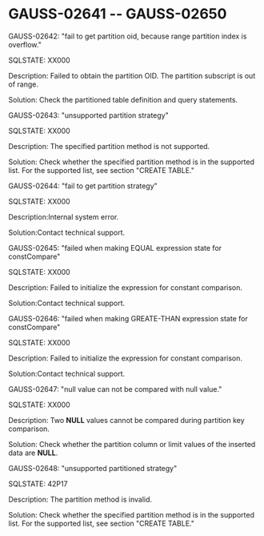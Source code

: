 # GAUSS-02641 -- GAUSS-02650<a name="EN-US_TOPIC_0302073452"></a>

GAUSS-02642: "fail to get partition oid, because range partition index is overflow."

SQLSTATE: XX000

Description: Failed to obtain the partition OID. The partition subscript is out of range.

Solution: Check the partitioned table definition and query statements.

GAUSS-02643: "unsupported partition strategy"

SQLSTATE: XX000

Description: The specified partition method is not supported.

Solution: Check whether the specified partition method is in the supported list. For the supported list, see section "CREATE TABLE."

GAUSS-02644: "fail to get partition strategy"

SQLSTATE: XX000

Description:Internal system error.

Solution:Contact technical support.

GAUSS-02645: "failed when making EQUAL expression state for constCompare"

SQLSTATE: XX000

Description: Failed to initialize the expression for constant comparison.

Solution:Contact technical support.

GAUSS-02646: "failed when making GREATE-THAN expression state for constCompare"

SQLSTATE: XX000

Description: Failed to initialize the expression for constant comparison.

Solution:Contact technical support.

GAUSS-02647: "null value can not be compared with null value."

SQLSTATE: XX000

Description: Two  **NULL**  values cannot be compared during partition key comparison.

Solution: Check whether the partition column or limit values of the inserted data are  **NULL**.

GAUSS-02648: "unsupported partitioned strategy"

SQLSTATE: 42P17

Description: The partition method is invalid.

Solution: Check whether the specified partition method is in the supported list. For the supported list, see section "CREATE TABLE."

